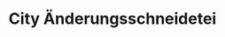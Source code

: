 ---
title: "City Änderungsschneidetei"
url: /bergheim/city-aenderungsschneidetei/
shop: Schneiderei
---